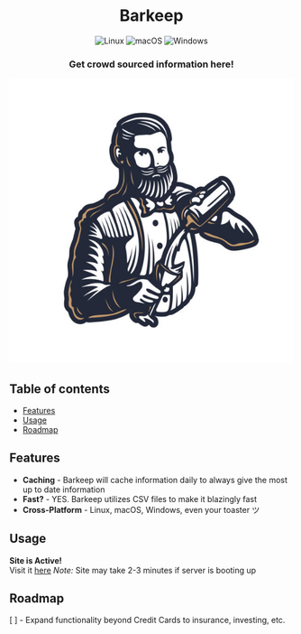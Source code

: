 <h1 align="center">
<strong>Barkeep</strong>
</h1>

<p align="center">
    <img alt="Linux" src="https://img.shields.io/badge/Linux-FCC624?style=for-the-badge&logo=linux&logoColor=black">
    <img alt="macOS" src="https://img.shields.io/badge/mac%20os-000000?style=for-the-badge&logo=macos&logoColor=F0F0F0">
    <img alt="Windows" src="https://img.shields.io/badge/Windows-0078D6?style=for-the-badge&logo=windows&logoColor=white">
</p>

<h3 align="center">
    <!-- The most advanced CLI manga downloader in the entire universe! -->
    Get crowd sourced information here!
</h3>

<p align="center">
<!--     <img alt="Mangal 4 TUI" src="assets/tui.gif"> -->
    <img alt="Barkeeper" src="assets/barkeep.jpg" width="600">
</p>


## Table of contents

- [Features](#features)
- [Usage](#usage)
- [Roadmap](#roadmap)

## Features

- __Caching__ - Barkeep will cache information daily to always give the most up to date information
- __Fast?__ - YES. Barkeep utilizes CSV files to make it blazingly fast
- __Cross-Platform__ - Linux, macOS, Windows, even your toaster ツ

## Usage

__Site is Active!__ <br>
Visit it [here](https://barkeep-m031.onrender.com)
*Note:* Site may take 2-3 minutes if server is booting up

## Roadmap

[ ] - Expand functionality beyond Credit Cards to insurance, investing, etc.
